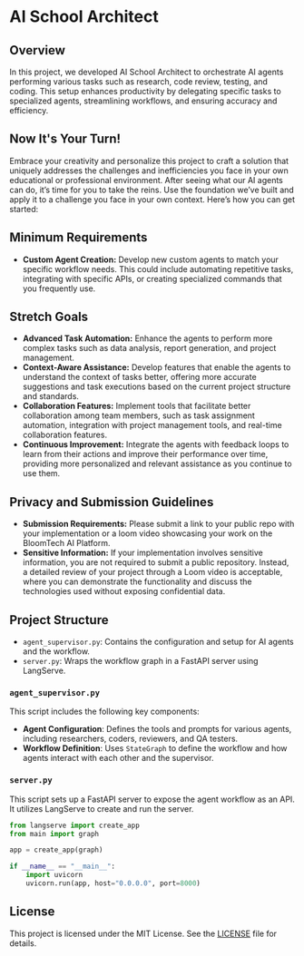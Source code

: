 # AI School Architect

## Overview
In this project, we developed AI School Architect to orchestrate AI agents performing various tasks such as research, code review, testing, and coding. This setup enhances productivity by delegating specific tasks to specialized agents, streamlining workflows, and ensuring accuracy and efficiency.

## Now It's Your Turn!
Embrace your creativity and personalize this project to craft a solution that uniquely addresses the challenges and inefficiencies you face in your own educational or professional environment. After seeing what our AI agents can do, it’s time for you to take the reins. Use the foundation we’ve built and apply it to a challenge you face in your own context. Here’s how you can get started:

## Minimum Requirements
- **Custom Agent Creation:** Develop new custom agents to match your specific workflow needs. This could include automating repetitive tasks, integrating with specific APIs, or creating specialized commands that you frequently use.

## Stretch Goals
- **Advanced Task Automation:** Enhance the agents to perform more complex tasks such as data analysis, report generation, and project management.
- **Context-Aware Assistance:** Develop features that enable the agents to understand the context of tasks better, offering more accurate suggestions and task executions based on the current project structure and standards.
- **Collaboration Features:** Implement tools that facilitate better collaboration among team members, such as task assignment automation, integration with project management tools, and real-time collaboration features.
- **Continuous Improvement:** Integrate the agents with feedback loops to learn from their actions and improve their performance over time, providing more personalized and relevant assistance as you continue to use them.

## Privacy and Submission Guidelines
- **Submission Requirements:** Please submit a link to your public repo with your implementation or a loom video showcasing your work on the BloomTech AI Platform.
- **Sensitive Information:** If your implementation involves sensitive information, you are not required to submit a public repository. Instead, a detailed review of your project through a Loom video is acceptable, where you can demonstrate the functionality and discuss the technologies used without exposing confidential data.

## Project Structure

- `agent_supervisor.py`: Contains the configuration and setup for AI agents and the workflow.
- `server.py`: Wraps the workflow graph in a FastAPI server using LangServe.

### `agent_supervisor.py`

This script includes the following key components:

- **Agent Configuration**: Defines the tools and prompts for various agents, including researchers, coders, reviewers, and QA testers.
- **Workflow Definition**: Uses `StateGraph` to define the workflow and how agents interact with each other and the supervisor.

### `server.py`

This script sets up a FastAPI server to expose the agent workflow as an API. It utilizes LangServe to create and run the server.

```python
from langserve import create_app
from main import graph

app = create_app(graph)

if __name__ == "__main__":
    import uvicorn
    uvicorn.run(app, host="0.0.0.0", port=8000)
```

## License

This project is licensed under the MIT License. See the [LICENSE](LICENSE) file for details.
